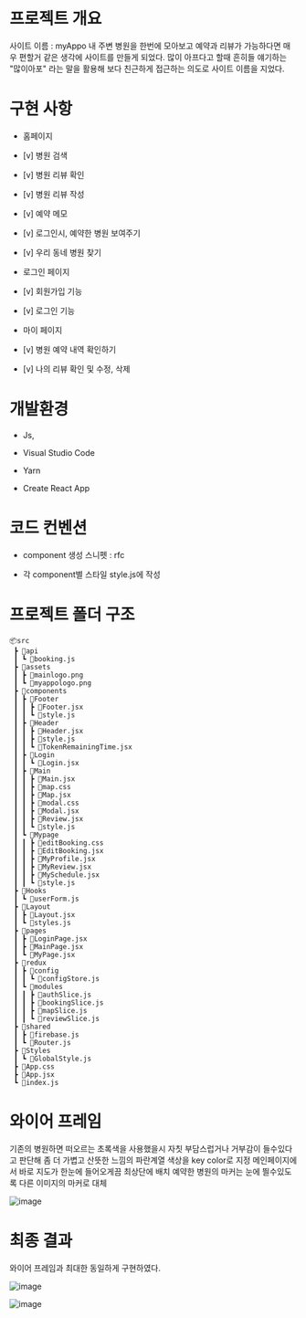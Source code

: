 
# 프로젝트 개요

사이트 이름 : myAppo
내 주변 병원을 한번에 모아보고 예약과 리뷰가 가능하다면 매우 편할거 같은 생각에 사이트를 만들게 되었다.
많이 아프다고 할때 흔히들 얘기하는 "많이아포" 라는 말을 활용해 보다 친근하게 접근하는 의도로 사이트 이름을 지었다. 

# 구현 사항

- 홈페이지
- [v]  병원 검색
- [v]  병원 리뷰 확인
- [v]  병원 리뷰 작성
- [v]  예약 메모
- [v]  로그인시, 예약한 병원 보여주기
- [v]  우리 동네 병원 찾기

- 로그인 페이지
- [v]  회원가입 기능
- [v]  로그인 기능

- 마이 페이지
- [v]  병원 예약 내역 확인하기
- [v]  나의 리뷰 확인 및 수정, 삭제


# 개발환경

* Js,
        
* Visual Studio Code
        
* Yarn
        
* Create React App

# 코드 컨벤션

* component 생성 스니펫 : rfc

* 각 component별 스타일 style.js에 작성

# 프로젝트 폴더 구조
```
📦src
 ┣ 📂api
 ┃ ┗ 📜booking.js
 ┣ 📂assets
 ┃ ┣ 📜mainlogo.png
 ┃ ┗ 📜myappologo.png
 ┣ 📂components
 ┃ ┣ 📂Footer
 ┃ ┃ ┣ 📜Footer.jsx
 ┃ ┃ ┗ 📜style.js
 ┃ ┣ 📂Header
 ┃ ┃ ┣ 📜Header.jsx
 ┃ ┃ ┣ 📜style.js
 ┃ ┃ ┗ 📜TokenRemainingTime.jsx
 ┃ ┣ 📂Login
 ┃ ┃ ┗ 📜Login.jsx
 ┃ ┣ 📂Main
 ┃ ┃ ┣ 📜Main.jsx
 ┃ ┃ ┣ 📜map.css
 ┃ ┃ ┣ 📜Map.jsx
 ┃ ┃ ┣ 📜modal.css
 ┃ ┃ ┣ 📜Modal.jsx
 ┃ ┃ ┣ 📜Review.jsx
 ┃ ┃ ┗ 📜style.js
 ┃ ┗ 📂Mypage
 ┃ ┃ ┣ 📜editBooking.css
 ┃ ┃ ┣ 📜EditBooking.jsx
 ┃ ┃ ┣ 📜MyProfile.jsx
 ┃ ┃ ┣ 📜MyReview.jsx
 ┃ ┃ ┣ 📜MySchedule.jsx
 ┃ ┃ ┗ 📜style.js
 ┣ 📂Hooks
 ┃ ┗ 📜userForm.js
 ┣ 📂Layout
 ┃ ┣ 📜Layout.jsx
 ┃ ┗ 📜styles.js
 ┣ 📂pages
 ┃ ┣ 📜LoginPage.jsx
 ┃ ┣ 📜MainPage.jsx
 ┃ ┗ 📜MyPage.jsx
 ┣ 📂redux
 ┃ ┣ 📂config
 ┃ ┃ ┗ 📜configStore.js
 ┃ ┗ 📂modules
 ┃ ┃ ┣ 📜authSlice.js
 ┃ ┃ ┣ 📜bookingSlice.js
 ┃ ┃ ┣ 📜mapSlice.js
 ┃ ┃ ┗ 📜reviewSlice.js
 ┣ 📂shared
 ┃ ┣ 📜firebase.js
 ┃ ┗ 📜Router.js
 ┣ 📂Styles
 ┃ ┗ 📜GlobalStyle.js
 ┣ 📜App.css
 ┣ 📜App.jsx
 ┗ 📜index.js
```

 # 와이어 프레임 

기존의 병원하면 떠오르는 초록색을 사용했을시 자칫 부담스럽거나 거부감이 들수있다고 판단해 좀 더 가볍고 산뜻한 느낌의 파란계열 색상을 key color로 지정
메인페이지에서 바로 지도가 한눈에 들어오게끔 최상단에 배치
예약한 병원의 마커는 눈에 띌수있도록 다른 이미지의 마커로 대체

 ![image](https://github.com/HIITMEMARIO/outsourcingProject_7/assets/135943045/b537e013-be99-40d7-bd26-ee48c24c035b)



 # 최종 결과

 와이어 프레임과 최대한 동일하게 구현하였다.

 ![image](https://github.com/HIITMEMARIO/outsourcingProject_7/assets/135943045/71e06c49-f417-481e-9367-d4641f144bfe)

![image](https://github.com/HIITMEMARIO/outsourcingProject_7/assets/135943045/a7395176-c222-4972-aa98-d7d25b761478)



